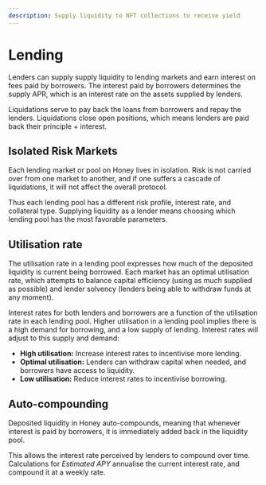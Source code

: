 ```yaml
---
description: Supply liquidity to NFT collections to receive yield
---
```


# Lending

Lenders can supply supply liquidity to lending markets and earn interest on fees paid by borrowers. The interest paid by borrowers determines the supply APR, which is an interest rate on the assets supplied by lenders.

Liquidations serve to pay back the loans from borrowers and repay the lenders. Liquidations close open positions, which means lenders are paid back their principle + interest.

## Isolated Risk Markets

Each lending market or pool on Honey lives in isolation. Risk is not carried over from one market to another, and if one suffers a cascade of liquidations, it will not affect the overall protocol.

Thus each lending pool has a different risk profile, interest rate, and collateral type. Supplying liquidity as a lender means choosing which lending pool has the most favorable parameters.

## Utilisation rate

The utilisation rate in a lending pool expresses how much of the deposited liquidity is current being borrowed. Each market has an optimal utilisation rate, which attempts to balance capital efficiency (using as much supplied as possible) and lender solvency (lenders being able to withdraw funds at any moment).

Interest rates for both lenders and borrowers are a function of the utilisation rate in each lending pool. Higher utilisation in a lending pool implies there is a high demand for borrowing, and a low supply of lending. Interest rates will adjust to this supply and demand:

* **High utilisation:** Increase interest rates to incentivise more lending.
* **Optimal utilisation:** Lenders can withdraw capital when needed, and borrowers have access to liquidity.
* **Low utilisation:** Reduce interest rates to incentivise borrowing.

## Auto-compounding

Deposited liquidity in Honey auto-compounds, meaning that whenever interest is paid by borrowers, it is immediately added back in the liquidity pool.

This allows the interest rate perceived by lenders to compound over time. Calculations for _Estimated APY_ annualise the current interest rate, and compound it at a weekly rate.
